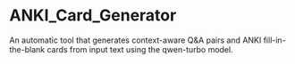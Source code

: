 # ANKI_Card_Generator
An automatic tool that generates context-aware Q&amp;A pairs and ANKI fill-in-the-blank cards from input text using the qwen-turbo model.

